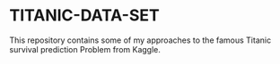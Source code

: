 # TITANIC-DATA-SET
This repository contains some of my approaches to the famous Titanic survival prediction Problem from Kaggle.
